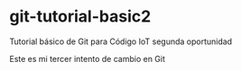 # git-tutorial-basic2
Tutorial básico de Git para Código IoT segunda oportunidad

Este es mi tercer intento de cambio en Git
